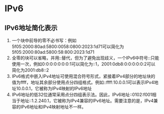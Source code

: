 # IPv6

## IPv6地址简化表示

1. 一个块中前导的零不必书写：例如5f05:2000:80ad:5800:0058:0800:2023:1d71可以简化为5f05:2000:80ad:5800:58:800:2023:1d71
2. 全零的块可以省略，并用::替代，但为了避免出现歧义，一个IPv6中符号::只能使用一次，例如0:0:0:0:0:0:0:1可以简化为::1，2001:0db8:0:0:0:0:0:2可以简化为2001:db8::2
3. IPv6格式中嵌入IPv4地址可使用混合符号形式，紧接着IPv4部分的地址块的值为ffff，地址其余部分使用点分四组格式。例如::ffff:10.0.0.1可以表示IPv4地址10.0.0.1，它被称为IPv4映射的IPv6地址
4. IPv6地址的低32位通常采用点分四组表示法。因此，IPv6地址::0102:f001相当于地址::1.2.240.1，它被称为IPv4兼容的IPv6地址。需要注意的是，IPv4兼容的IPv6地址和IPv4映射地址不一样。
